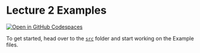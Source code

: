 # Lecture 2 Examples

[![Open in GitHub Codespaces](https://github.com/codespaces/badge.svg)](https://codespaces.new/HWU-F27SA-Java/lecture02-examples/)

To get started, head over to the [`src`](./src/) folder and start working on the Example files.